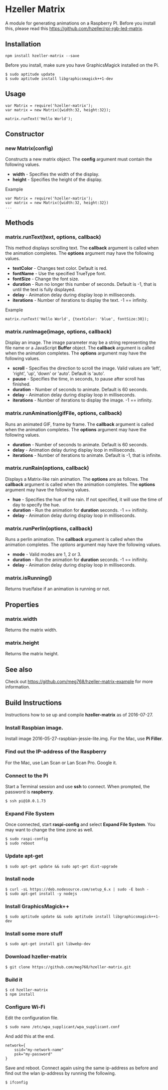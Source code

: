 # Hzeller Matrix
A module for generating animations on a Raspberry PI.
Before you install this, please read this https://github.com/hzeller/rpi-rgb-led-matrix.


## Installation
	npm install hzeller-matrix --save

Before you install, make sure you have GraphicsMagick installed on the Pi.

	$ sudo aptitude update
	$ sudo aptitude install libgraphicsmagick++1-dev

## Usage

	var Matrix = require('hzeller-matrix');
	var matrix = new Matrix({width:32, height:32});

	matrix.runText('Hello World');

## Constructor

### new Matrix(config)

Constructs a new matrix object. The **config** argument must contain the following values.

- **width** - Specifies the width of the display.
- **height** - Specifies the height of the display.

Example

	var Matrix = require('hzeller-matrix');
	var matrix = new Matrix({width:32, height:32})
	...

## Methods

### matrix.runText(text, options, callback)

This method displays scrolling text.
The **callback** argument is called when the animation completes.
The **options** argument may have the following values.

- **textColor** - Changes text color. Default is red.
- **fontName** - Use the specified TrueType font.
- **fontSize** - Change the font size.
- **duration** - Run  no longer this number of seconds. Default is -1, that is until the text is fully displayed.
- **delay** - Animation delay during display loop in milliseconds.
- **iterations** - Number of iterations to display the text.  -1 == infinity.

Example

	matrix.runText('Hello World', {textColor: 'blue', fontSize:30});


### matrix.runImage(image, options, callback)

Display an image. The image parameter may be a string representing the file
name or a JavaScript **Buffer** object.
The **callback** argument is called when the animation completes.
The **options** argument may have the following values.

- **scroll** - Specifies the direction to scroll the image. Valid values are 'left', 'right', 'up', 'down' or 'auto'. Default is 'auto'.
- **pause** - Specifies the time, in seconds, to pause after scroll has finished.
- **duration** - Number of seconds to animate. Default is 60 seconds.
- **delay** - Animation delay during display loop in milliseconds.
- **iterations** - Number of iterations to display the image. -1 == infinity.

### matrix.runAmination(gifFile, options, callback)

Runs an animated GIF, frame by frame.
The **callback** argument is called when the animation completes.
The **options** argument may have the following values.

- **duration** - Number of seconds to animate. Default is 60 seconds.
- **delay** - Animation delay during display loop in milliseconds.
- **iterations** - Number of iterations to animate. Default is -1, that is infinite.

### matrix.runRain(options, callback)

Displays a Matrix-like rain animation. The **options** are as follows.
The **callback** argument is called when the animation completes.
The **options** argument may have the following values.

- **hue** - Specifies the hue of the rain. If not specified, it will use the time of day to specify the hue.
- **duration** - Run the animation for **duration** seconds. -1 == inifinity.
- **delay** - Animation delay during display loop in milliseconds.


### matrix.runPerlin(options, callback)

Runs a perlin animation.
The **callback** argument is called when the animation completes.
The *options* argument may have the following values.

- **mode** - Valid modes are 1, 2 or 3.
- **duration** - Run the animation for **duration** seconds. -1 == inifinity.
- **delay** - Animation delay during display loop in milliseconds.

### matrix.isRunning()

Returns true/false if an animation is running or not.

## Properties

### matrix.width
Returns the matrix width.

### matrix.height
Returns the matrix height.

## See also

Check out https://github.com/meg768/hzeller-matrix-example for more information.


## Build Instructions

Instructions how to se up and compile **hzeller-matrix** as of 2016-07-27.

### Install Raspbian image.

Install image 2016-05-27-raspbian-jessie-lite.img. For the Mac, use **Pi Filler**.

### Find out the IP-address of the Raspberry

For the Mac, use Lan Scan or Lan Scan Pro. Google it.

### Connect to the Pi

Start a Terminal session and use **ssh** to connect. When prompted, the password is **raspberry**.

	$ ssh pi@10.0.1.73

### Expand File System

Once connected, start **raspi-config** and select **Expand File System**.
You may want to change the time zone as well.

	$ sudo raspi-config
	$ sudo reboot

### Update apt-get

	$ sudo apt-get update && sudo apt-get dist-upgrade

### Install node

	$ curl -sL https://deb.nodesource.com/setup_6.x | sudo -E bash -
	$ sudo apt-get install -y nodejs

### Install GraphicsMagick++

	$ sudo aptitude update && sudo aptitude install libgraphicsmagick++1-dev

### Install some more stuff
	$ sudo apt-get install git libwebp-dev

### Download hzeller-matrix

	$ git clone https://github.com/meg768/hzeller-matrix.git

### Build it
	$ cd hzeller-matrix
	$ npm install

### Configure Wi-Fi

Edit the configuration file.

	$ sudo nano /etc/wpa_supplicant/wpa_supplicant.conf

And add this at the end.

	network={
    	ssid="my-network-name"
    	psk="my-password"
	}

Save and reboot. Connect again using the same ip-address as before and find out the
wlan ip-address by running the following.

	$ ifconfig
